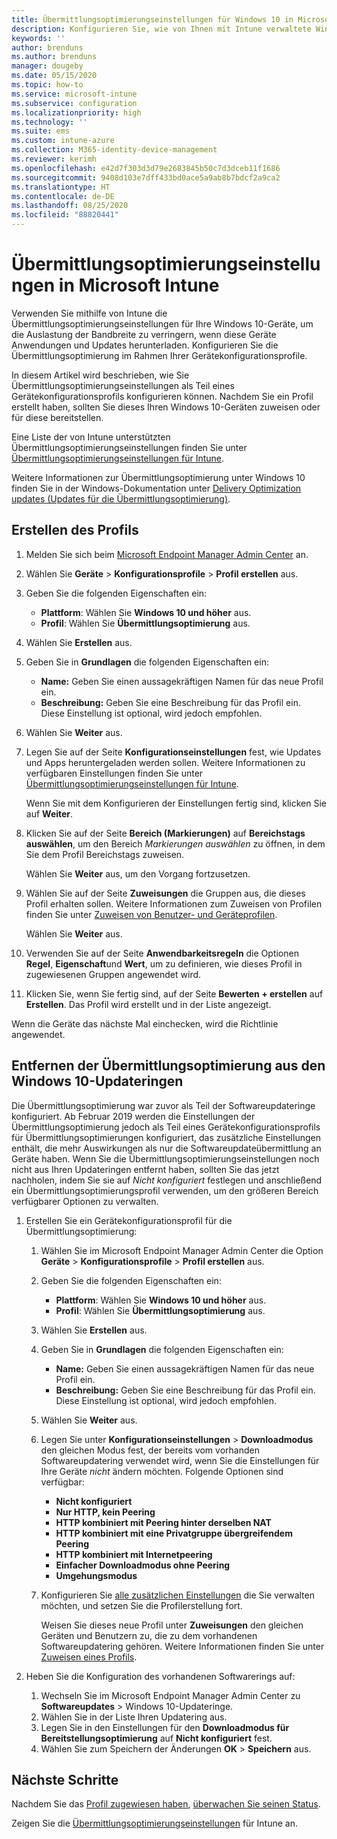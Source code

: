 ```yaml
---
title: Übermittlungsoptimierungseinstellungen für Windows 10 in Microsoft Intune – Azure | Microsoft-Dokumentation
description: Konfigurieren Sie, wie von Ihnen mit Intune verwaltete Windows 10-Geräte die Übermittlungsoptimierung verwenden sollen. Erstellen Sie in Intune ein Gerätekonfigurationsprofil zum Installieren von Updates über das Internet. Erfahren Sie auch, wie vorhandene Updateringe durch ein Übermittlungsoptimierungsprofil ersetzt werden.
keywords: ''
author: brenduns
ms.author: brenduns
manager: dougeby
ms.date: 05/15/2020
ms.topic: how-to
ms.service: microsoft-intune
ms.subservice: configuration
ms.localizationpriority: high
ms.technology: ''
ms.suite: ems
ms.custom: intune-azure
ms.collection: M365-identity-device-management
ms.reviewer: kerimh
ms.openlocfilehash: e42d7f303d3d79e2683845b50c7d3dceb11f1686
ms.sourcegitcommit: 9408d103e7dff433bd0ace5a9ab8b7bdcf2a9ca2
ms.translationtype: HT
ms.contentlocale: de-DE
ms.lasthandoff: 08/25/2020
ms.locfileid: "88820441"
---
```

# <a name="delivery-optimization-settings-in-microsoft-intune"></a>Übermittlungsoptimierungseinstellungen in Microsoft Intune

Verwenden Sie mithilfe von Intune die Übermittlungsoptimierungseinstellungen für Ihre Windows 10-Geräte, um die Auslastung der Bandbreite zu verringern, wenn diese Geräte Anwendungen und Updates herunterladen. Konfigurieren Sie die Übermittlungsoptimierung im Rahmen Ihrer Gerätekonfigurationsprofile.  

In diesem Artikel wird beschrieben, wie Sie Übermittlungsoptimierungseinstellungen als Teil eines Gerätekonfigurationsprofils konfigurieren können. Nachdem Sie ein Profil erstellt haben, sollten Sie dieses Ihren Windows 10-Geräten zuweisen oder für diese bereitstellen.

Eine Liste der von Intune unterstützten Übermittlungsoptimierungseinstellungen finden Sie unter [Übermittlungsoptimierungseinstellungen für Intune](delivery-optimization-settings.md).  

Weitere Informationen zur Übermittlungsoptimierung unter Windows 10 finden Sie in der Windows-Dokumentation unter [Delivery Optimization updates (Updates für die Übermittlungsoptimierung)](https://docs.microsoft.com/windows/deployment/update/waas-delivery-optimization).  

## <a name="create-the-profile"></a>Erstellen des Profils

1. Melden Sie sich beim [Microsoft Endpoint Manager Admin Center](https://go.microsoft.com/fwlink/?linkid=2109431) an.

2. Wählen Sie **Geräte** > **Konfigurationsprofile** > **Profil erstellen** aus.

3. Geben Sie die folgenden Eigenschaften ein:

   - **Plattform**: Wählen Sie **Windows 10 und höher** aus.
   - **Profil**: Wählen Sie **Übermittlungsoptimierung** aus.

4. Wählen Sie **Erstellen** aus.

5. Geben Sie in **Grundlagen** die folgenden Eigenschaften ein:

   - **Name:** Geben Sie einen aussagekräftigen Namen für das neue Profil ein.
   - **Beschreibung:** Geben Sie eine Beschreibung für das Profil ein. Diese Einstellung ist optional, wird jedoch empfohlen.

6. Wählen Sie **Weiter** aus.

7. Legen Sie auf der Seite **Konfigurationseinstellungen** fest, wie Updates und Apps heruntergeladen werden sollen. Weitere Informationen zu verfügbaren Einstellungen finden Sie unter [Übermittlungsoptimierungseinstellungen für Intune](delivery-optimization-settings.md).

   Wenn Sie mit dem Konfigurieren der Einstellungen fertig sind, klicken Sie auf **Weiter**.

8. Klicken Sie auf der Seite **Bereich (Markierungen)** auf **Bereichstags auswählen**, um den Bereich *Markierungen auswählen* zu öffnen, in dem Sie dem Profil Bereichstags zuweisen.
  
   Wählen Sie **Weiter** aus, um den Vorgang fortzusetzen.

9. Wählen Sie auf der Seite **Zuweisungen** die Gruppen aus, die dieses Profil erhalten sollen. Weitere Informationen zum Zuweisen von Profilen finden Sie unter [Zuweisen von Benutzer- und Geräteprofilen](../configuration/device-profile-assign.md).

   Wählen Sie **Weiter** aus.

10. Verwenden Sie auf der Seite **Anwendbarkeitsregeln** die Optionen **Regel**, **Eigenschaft**und **Wert**, um zu definieren, wie dieses Profil in zugewiesenen Gruppen angewendet wird.

11. Klicken Sie, wenn Sie fertig sind, auf der Seite **Bewerten + erstellen** auf **Erstellen**. Das Profil wird erstellt und in der Liste angezeigt.

Wenn die Geräte das nächste Mal einchecken, wird die Richtlinie angewendet.

## <a name="remove-delivery-optimization-from-windows-10-update-rings"></a>Entfernen der Übermittlungsoptimierung aus den Windows 10-Updateringen

Die Übermittlungsoptimierung war zuvor als Teil der Softwareupdateringe konfiguriert. Ab Februar 2019 werden die Einstellungen der Übermittlungsoptimierung jedoch als Teil eines Gerätekonfigurationsprofils für Übermittlungsoptimierungen konfiguriert, das zusätzliche Einstellungen enthält, die mehr Auswirkungen als nur die Softwareupdateübermittlung an Geräte haben. Wenn Sie die Übermittlungsoptimierungseinstellungen noch nicht aus Ihren Updateringen entfernt haben, sollten Sie das jetzt nachholen, indem Sie sie auf *Nicht konfiguriert* festlegen und anschließend ein Übermittlungsoptimierungsprofil verwenden, um den größeren Bereich verfügbarer Optionen zu verwalten.

1. Erstellen Sie ein Gerätekonfigurationsprofil für die Übermittlungsoptimierung:

    1. Wählen Sie im Microsoft Endpoint Manager Admin Center die Option **Geräte** > **Konfigurationsprofile** > **Profil erstellen** aus.
    2. Geben Sie die folgenden Eigenschaften ein:

        - **Plattform**: Wählen Sie **Windows 10 und höher** aus.
        - **Profil**: Wählen Sie **Übermittlungsoptimierung** aus.

    3. Wählen Sie **Erstellen** aus.
    4. Geben Sie in **Grundlagen** die folgenden Eigenschaften ein:

        - **Name:** Geben Sie einen aussagekräftigen Namen für das neue Profil ein.
        - **Beschreibung:** Geben Sie eine Beschreibung für das Profil ein. Diese Einstellung ist optional, wird jedoch empfohlen.

    5. Wählen Sie **Weiter** aus.
    6. Legen Sie unter **Konfigurationseinstellungen** > **Downloadmodus** den gleichen Modus fest, der bereits vom vorhanden Softwareupdatering verwendet wird, wenn Sie die Einstellungen für Ihre Geräte *nicht* ändern möchten. Folgende Optionen sind verfügbar:

        - **Nicht konfiguriert**
        - **Nur HTTP, kein Peering**
        - **HTTP kombiniert mit Peering hinter derselben NAT**
        - **HTTP kombiniert mit eine Privatgruppe übergreifendem Peering**
        - **HTTP kombiniert mit Internetpeering**
        - **Einfacher Downloadmodus ohne Peering**
        - **Umgehungsmodus**

    7. Konfigurieren Sie [alle zusätzlichen Einstellungen](delivery-optimization-settings.md) die Sie verwalten möchten, und setzen Sie die Profilerstellung fort.

        Weisen Sie dieses neue Profil unter **Zuweisungen** den gleichen Geräten und Benutzern zu, die zu dem vorhandenen Softwareupdatering gehören. Weitere Informationen finden Sie unter [Zuweisen eines Profils](device-profile-assign.md).

2. Heben Sie die Konfiguration des vorhandenen Softwarerings auf:

    1. Wechseln Sie im Microsoft Endpoint Manager Admin Center zu **Softwareupdates** > Windows 10-Updateringe.
    2. Wählen Sie in der Liste Ihren Updatering aus.
    3. Legen Sie in den Einstellungen für den **Downloadmodus für Bereitstellungsoptimierung** auf **Nicht konfiguriert** fest.
    4. Wählen Sie zum Speichern der Änderungen **OK** > **Speichern** aus.

## <a name="next-steps"></a>Nächste Schritte

Nachdem Sie das [Profil zugewiesen haben](device-profile-assign.md), [überwachen Sie seinen Status](device-profile-monitor.md).

Zeigen Sie die [Übermittlungsoptimierungseinstellungen](delivery-optimization-settings.md) für Intune an.
